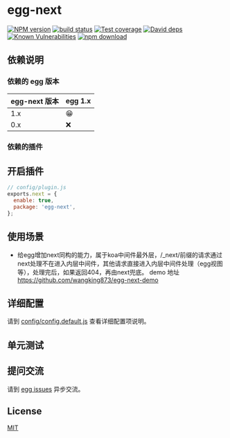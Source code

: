 # egg-next

[![NPM version][npm-image]][npm-url]
[![build status][travis-image]][travis-url]
[![Test coverage][codecov-image]][codecov-url]
[![David deps][david-image]][david-url]
[![Known Vulnerabilities][snyk-image]][snyk-url]
[![npm download][download-image]][download-url]

[npm-image]: https://img.shields.io/npm/v/egg-next.svg?style=flat-square
[npm-url]: https://npmjs.org/package/egg-next
[travis-image]: https://img.shields.io/travis/eggjs/egg-next.svg?style=flat-square
[travis-url]: https://travis-ci.org/eggjs/egg-next
[codecov-image]: https://img.shields.io/codecov/c/github/eggjs/egg-next.svg?style=flat-square
[codecov-url]: https://codecov.io/github/eggjs/egg-next?branch=master
[david-image]: https://img.shields.io/david/eggjs/egg-next.svg?style=flat-square
[david-url]: https://david-dm.org/eggjs/egg-next
[snyk-image]: https://snyk.io/test/npm/egg-next/badge.svg?style=flat-square
[snyk-url]: https://snyk.io/test/npm/egg-next
[download-image]: https://img.shields.io/npm/dm/egg-next.svg?style=flat-square
[download-url]: https://npmjs.org/package/egg-next

<!--
Description here.
-->

## 依赖说明

### 依赖的 egg 版本

egg-next 版本 | egg 1.x
--- | ---
1.x | 😁
0.x | ❌

### 依赖的插件
<!--

如果有依赖其它插件，请在这里特别说明。如

- security
- multipart

-->

## 开启插件

```js
// config/plugin.js
exports.next = {
  enable: true,
  package: 'egg-next',
};
```

## 使用场景

- 给egg增加next同构的能力，属于koa中间件最外层，/_next/前缀的请求通过next处理不在进入内层中间件，其他请求直接进入内层中间件处理（egg视图等），处理完后，如果返回404，再由next兜底。
demo 地址 https://github.com/wangking873/egg-next-demo


## 详细配置

请到 [config/config.default.js](config/config.default.js) 查看详细配置项说明。

## 单元测试

<!-- 描述如何在单元测试中使用此插件，例如 schedule 如何触发。无则省略。-->

## 提问交流

请到 [egg issues](https://github.com/eggjs/egg/issues) 异步交流。

## License

[MIT](LICENSE)
